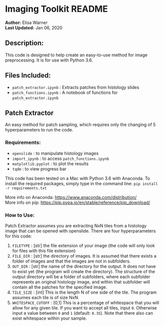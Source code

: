 # Imaging Toolkit README
**Author:** Elisa Warner  
**Last Updated:** Jan 06, 2020  

## Description:
This code is designed to help create an easy-to-use method for image preprocessing. It is for use with Python 3.6.

## Files Included:
* `patch_extractor.ipynb` : Extracts patches from histology slides
* `patch_functions.ipynb` : A notebook of functions for `patch_extractor.ipynb`

## Patch Extractor
An easy method for patch sampling, which requires only the changing of 5 hyperparameters to run the code.

### Requirements:
* `openslide` : to manipulate histology images  
* `import_ipynb` : to access `patch_functions.ipynb`  
* `matplotlib.pyplot` : to plot the results  
* `tqdm` : to view progress bar  

This code has been tested on a Mac with Python 3.6 with Anaconda. To install the required packages, simply type in the command line: `pip install -r requirements.txt`  

More info on Anaconda: https://www.anaconda.com/distribution/  
More info on pip: https://pip.pypa.io/en/stable/reference/pip_download/

### How to Use:
Patch Extractor assumes you are extracting NxN tiles from a histology image that can be opened with openslide. There are four hyperparameters for this code:  
1. `FILETYPE` : [str] the file extension of your image (the code will only look for files with this file extension)  
2. `FILE_DIR` : [str] the directory of images. It is assumed that there exists a folder of images and that the images are not in subfolders.  
3. `OUT_DIR` : [str] the name of the directory for the output. It does not have to exist yet (the program will create the directory). The structure of the output directory will be a folder of subfolders, where each subfolder represents an original histology image, and within that subfolder will contain all the patches for the specified image.  
4. `TILE_SIZE` : [int] This is the length N of one side of the tile. The program assumes each tile is of size NxN.  
5. `WHITESPACE_CUTOFF` : [0,1] This is a percentage of whitespace that you will allow for any given tile. If you want to accept all tiles, input `0`. Otherwise input a value between `0` and `1` (default: `0.35`). Note that there also can exist whitespace within your sample.  
